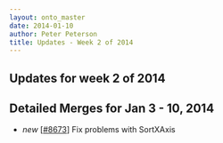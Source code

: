 ```yaml
---
layout: onto_master
date: 2014-01-10
author: Peter Peterson
title: Updates - Week 2 of 2014
---
```

Updates for week 2 of 2014
--------------------------

Detailed Merges for Jan 3 - 10, 2014
----------------------------------------------
* <em>new</em> \[[#8673](http://trac.mantidproject.org/mantid/ticket/8673)\] Fix problems with SortXAxis
